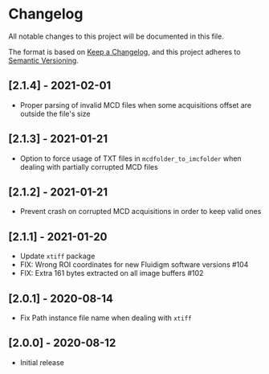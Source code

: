 # Changelog

All notable changes to this project will be documented in this file.

The format is based on [Keep a Changelog](https://keepachangelog.com/en/1.0.0/),
and this project adheres to [Semantic Versioning](https://semver.org/spec/v2.0.0.html).

## [2.1.4] - 2021-02-01
- Proper parsing of invalid MCD files when some acquisitions offset are outside the file's size 

## [2.1.3] - 2021-01-21
- Option to force usage of TXT files in `mcdfolder_to_imcfolder` when dealing with partially corrupted MCD files 

## [2.1.2] - 2021-01-21
- Prevent crash on corrupted MCD acquisitions in order to keep valid ones

## [2.1.1] - 2021-01-20
- Update `xtiff` package
- FIX: Wrong ROI coordinates for new Fluidigm software versions #104
- FIX: Extra 161 bytes extracted on all image buffers #102

## [2.0.1] - 2020-08-14
- Fix Path instance file name when dealing with `xtiff`

## [2.0.0] - 2020-08-12
- Initial release
